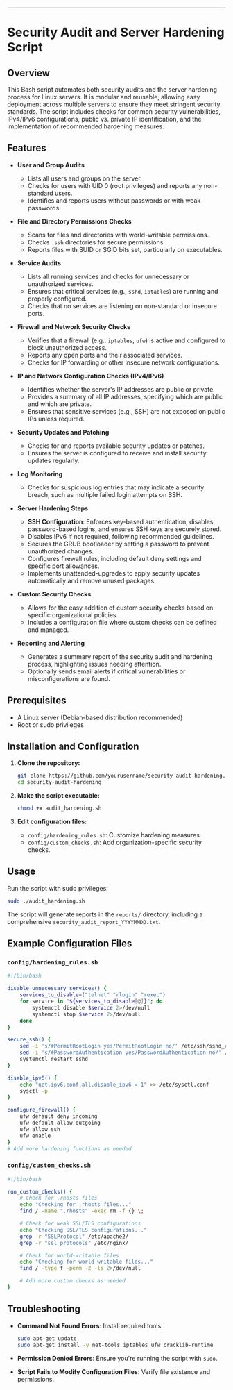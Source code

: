 
---

# Security Audit and Server Hardening Script

## Overview

This Bash script automates both security audits and the server hardening process for Linux servers. It is modular and reusable, allowing easy deployment across multiple servers to ensure they meet stringent security standards. The script includes checks for common security vulnerabilities, IPv4/IPv6 configurations, public vs. private IP identification, and the implementation of recommended hardening measures.

## Features

- **User and Group Audits**
  - Lists all users and groups on the server.
  - Checks for users with UID 0 (root privileges) and reports any non-standard users.
  - Identifies and reports users without passwords or with weak passwords.

- **File and Directory Permissions Checks**
  - Scans for files and directories with world-writable permissions.
  - Checks `.ssh` directories for secure permissions.
  - Reports files with SUID or SGID bits set, particularly on executables.

- **Service Audits**
  - Lists all running services and checks for unnecessary or unauthorized services.
  - Ensures that critical services (e.g., `sshd`, `iptables`) are running and properly configured.
  - Checks that no services are listening on non-standard or insecure ports.

- **Firewall and Network Security Checks**
  - Verifies that a firewall (e.g., `iptables`, `ufw`) is active and configured to block unauthorized access.
  - Reports any open ports and their associated services.
  - Checks for IP forwarding or other insecure network configurations.

- **IP and Network Configuration Checks (IPv4/IPv6)**
  - Identifies whether the server's IP addresses are public or private.
  - Provides a summary of all IP addresses, specifying which are public and which are private.
  - Ensures that sensitive services (e.g., SSH) are not exposed on public IPs unless required.

- **Security Updates and Patching**
  - Checks for and reports available security updates or patches.
  - Ensures the server is configured to receive and install security updates regularly.

- **Log Monitoring**
  - Checks for suspicious log entries that may indicate a security breach, such as multiple failed login attempts on SSH.

- **Server Hardening Steps**
  - **SSH Configuration**: Enforces key-based authentication, disables password-based logins, and ensures SSH keys are securely stored.
  - Disables IPv6 if not required, following recommended guidelines.
  - Secures the GRUB bootloader by setting a password to prevent unauthorized changes.
  - Configures firewall rules, including default deny settings and specific port allowances.
  - Implements unattended-upgrades to apply security updates automatically and remove unused packages.

- **Custom Security Checks**
  - Allows for the easy addition of custom security checks based on specific organizational policies.
  - Includes a configuration file where custom checks can be defined and managed.

- **Reporting and Alerting**
  - Generates a summary report of the security audit and hardening process, highlighting issues needing attention.
  - Optionally sends email alerts if critical vulnerabilities or misconfigurations are found.

## Prerequisites

- A Linux server (Debian-based distribution recommended)
- Root or sudo privileges

## Installation and Configuration

1. **Clone the repository:**
   ```bash
   git clone https://github.com/yourusername/security-audit-hardening.git
   cd security-audit-hardening
   ```

2. **Make the script executable:**
   ```bash
   chmod +x audit_hardening.sh
   ```

3. **Edit configuration files:**
   - `config/hardening_rules.sh`: Customize hardening measures.
   - `config/custom_checks.sh`: Add organization-specific security checks.

## Usage

Run the script with sudo privileges:

```bash
sudo ./audit_hardening.sh
```

The script will generate reports in the `reports/` directory, including a comprehensive `security_audit_report_YYYYMMDD.txt`.

## Example Configuration Files

### `config/hardening_rules.sh`
```bash
#!/bin/bash

disable_unnecessary_services() {
    services_to_disable=("telnet" "rlogin" "rexec")
    for service in "${services_to_disable[@]}"; do
        systemctl disable $service 2>/dev/null
        systemctl stop $service 2>/dev/null
    done
}

secure_ssh() {
    sed -i 's/#PermitRootLogin yes/PermitRootLogin no/' /etc/ssh/sshd_config
    sed -i 's/#PasswordAuthentication yes/PasswordAuthentication no/' /etc/ssh/sshd_config
    systemctl restart sshd
}

disable_ipv6() {
    echo "net.ipv6.conf.all.disable_ipv6 = 1" >> /etc/sysctl.conf
    sysctl -p
}

configure_firewall() {
    ufw default deny incoming
    ufw default allow outgoing
    ufw allow ssh
    ufw enable
}
# Add more hardening functions as needed
```

### `config/custom_checks.sh`
```bash
#!/bin/bash

run_custom_checks() {
    # Check for .rhosts files
    echo "Checking for .rhosts files..."
    find / -name ".rhosts" -exec rm -f {} \;

    # Check for weak SSL/TLS configurations
    echo "Checking SSL/TLS configurations..."
    grep -r "SSLProtocol" /etc/apache2/
    grep -r "ssl_protocols" /etc/nginx/

    # Check for world-writable files
    echo "Checking for world-writable files..."
    find / -type f -perm -2 -ls 2>/dev/null

    # Add more custom checks as needed
}
```

## Troubleshooting

- **Command Not Found Errors**: Install required tools:
  ```bash
  sudo apt-get update
  sudo apt-get install -y net-tools iptables ufw cracklib-runtime
  ```

- **Permission Denied Errors**: Ensure you're running the script with `sudo`.

- **Script Fails to Modify Configuration Files**: Verify file existence and permissions.